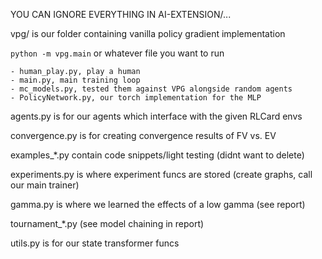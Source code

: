 YOU CAN IGNORE EVERYTHING IN AI-EXTENSION/...

vpg/ is our folder containing vanilla policy gradient implementation

`python -m vpg.main` or whatever file you want to run

    - human_play.py, play a human
    - main.py, main training loop
    - mc_models.py, tested them against VPG alongside random agents
    - PolicyNetwork.py, our torch implementation for the MLP

agents.py is for our agents which interface with the given RLCard envs

convergence.py is for creating convergence results of FV vs. EV

examples\_\*.py contain code snippets/light testing (didnt want to delete)

experiments.py is where experiment funcs are stored (create graphs, call our main trainer)

gamma.py is where we learned the effects of a low gamma (see report)

tournament\_\*.py (see model chaining in report)

utils.py is for our state transformer funcs
